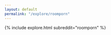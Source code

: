 ```yaml
---
layout: default
permalink: "/explore/roomporn"
---
```


<link rel="stylesheet" type="text/css" href="/static/css/explore.css">
{% include explore.html subreddit="roomporn" %}
